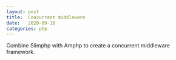 ```yaml
---
layout: post
title:  Concurrent middleware
date:   2020-09-10
categories: php
---
```


Combine Slimphp with Amphp to create a concurrent middleware framework.
